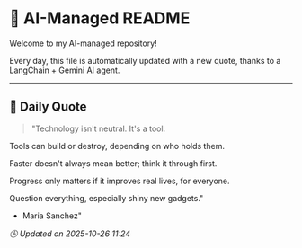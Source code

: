 # 🧠 AI-Managed README

Welcome to my AI-managed repository!

Every day, this file is automatically updated with a new quote, thanks to a LangChain + Gemini AI agent.

---

## 📅 Daily Quote

> "Technology isn't neutral. It's a tool.

Tools can build or destroy, depending on who holds them.

Faster doesn't always mean better; think it through first.

Progress only matters if it improves real lives, for everyone.

Question everything, especially shiny new gadgets."
- Maria Sanchez"

*🕒 Updated on 2025-10-26 11:24*